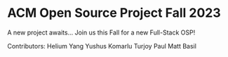 # ACM Open Source Project Fall 2023
A new project awaits...
Join us this Fall for a new Full-Stack OSP!

Contributors:
Helium Yang
Yushus Komarlu
Turjoy Paul
Matt Basil
